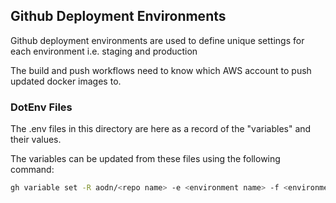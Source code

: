 ## Github Deployment Environments
Github deployment environments are used to define unique settings for each environment i.e. staging and production

The build and push workflows need to know which AWS account to push updated docker images to.

### DotEnv Files
The .env files in this directory are here as a record of the "variables" and their values.

The variables can be updated from these files using the following command:
```bash
gh variable set -R aodn/<repo name> -e <environment name> -f <environment>.env

```